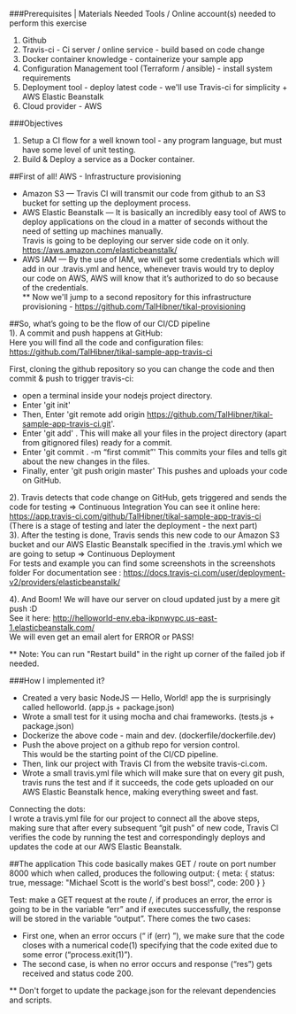 ###Prerequisites | Materials Needed
Tools / Online account(s) needed to perform this exercise
1. Github
2. Travis-ci - Ci server / online service - build based on code change
3. Docker container knowledge - containerize your sample app
4. Configuration Management tool (Terraform / ansible) - install system requirements
5. Deployment tool - deploy latest code - we'll use Travis-ci for simplicity + AWS Elastic Beanstalk
6. Cloud provider - AWS

###Objectives
1. Setup a CI flow for a well known tool - any program language, but must have some level
   of unit testing.
2. Build & Deploy a service as a Docker container.

##First of all! AWS - Infrastructure provisioning
- Amazon S3 — Travis CI will transmit our code from github to an S3 bucket for setting up the deployment process.
- AWS Elastic Beanstalk — It is basically an incredibly easy tool of AWS to deploy applications on the cloud in a matter of seconds without the need of setting up machines manually.  
  Travis is going to be deploying our server side code on it only.  
  https://aws.amazon.com/elasticbeanstalk/  
- AWS IAM — By the use of IAM, we will get some credentials which will add in our .travis.yml and hence, whenever travis would try to deploy our code on AWS, AWS will know that it’s authorized to do so because of the credentials.  
  ** Now we'll jump to a second repository for this infrastructure provisioning -
  https://github.com/TalHibner/tikal-provisioning

##So, what’s going to be the flow of our CI/CD pipeline  
1). A commit and push happens at GitHub:  
Here you will find all the code and configuration files:    
https://github.com/TalHibner/tikal-sample-app-travis-ci  

First, cloning the github repository so you can change the code and then commit & push to trigger travis-ci:
- open a terminal inside your nodejs project directory.  
- Enter 'git init'  
- Then, Enter 'git remote add origin https://github.com/TalHibner/tikal-sample-app-travis-ci.git'.
- Enter 'git add' . This will make all your files in the project directory (apart from gitignored files) ready for a commit.
- Enter 'git commit . -m “first commit”' This commits your files and tells git about the new changes in the files.
- Finally, enter 'git push origin master' This pushes and uploads your code on GitHub.

2). Travis detects that code change on GitHub, gets triggered and sends the code for testing => Continuous Integration
You can see it online here:  
https://app.travis-ci.com/github/TalHibner/tikal-sample-app-travis-ci    
(There is a stage of testing and later the deployment - the next part)  
3). After the testing is done, Travis sends this new code to our Amazon S3 bucket and our AWS Elastic Beanstalk specified in the .travis.yml which we are going to setup => Continuous Deployment  
For tests and example you can find some screenshots in the screenshots folder
For documentation see : https://docs.travis-ci.com/user/deployment-v2/providers/elasticbeanstalk/  

4). And Boom! We will have our server on cloud updated just by a mere git push :D  
See it here:
http://helloworld-env.eba-ikpnwypc.us-east-1.elasticbeanstalk.com/  
We will even get an email alert for ERROR or PASS!

** Note: You can run "Restart build" in the right up corner of the failed job if needed.

   
###How I implemented it?
- Created a very basic NodeJS — Hello, World! app the is surprisingly called helloworld. (app.js + package.json)  
- Wrote a small test for it using mocha and chai frameworks. (tests.js + package.json)  
- Dockerize the above code - main and dev. (dockerfile/dockerfile.dev)  
- Push the above project on a github repo for version control.   
  This would be the starting point of the CI/CD pipeline.
- Then, link our project with Travis CI from the website travis-ci.com.
- Wrote a small travis.yml file which will make sure that on every git push, travis runs the test and if it succeeds, the code gets uploaded on our AWS Elastic Beanstalk hence, making everything sweet and fast.  

Connecting the dots:   
I wrote a travis.yml file for our project to connect all the above steps, making sure that after every subsequent “git push” of new code, Travis CI verifies the code by running the test and correspondingly deploys and updates the code at our AWS Elastic Beanstalk.  

##The application
This code basically makes GET / route on port number 8000 which when called, produces the following output:
{
meta: {
status: true,
message: "Michael Scott is the world's best boss!",
code: 200
}
}

Test:
make a GET request at the route /, if produces an error, the error is going to be in the variable “err” and if executes successfully, the response will be stored in the variable “output”.
There comes the two cases:
   - First one, when an error occurs (“ if (err) ”), we make sure that the code closes with a numerical code(1) specifying that the code exited due to some error (“process.exit(1)”).
   - The second case, is when no error occurs and response (“res”) gets received and status code 200.

** Don't forget to update the package.json for the relevant dependencies and scripts.

